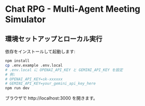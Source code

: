 # Chat RPG - Multi-Agent Meeting Simulator

## 環境セットアップとローカル実行
依存をインストールして起動します:

```bash
npm install
cp .env.example .env.local
# .env.local に OPENAI_API_KEY と GEMINI_API_KEY を設定
# 例:
# OPENAI_API_KEY=sk-xxxxxx
# GEMINI_API_KEY=your_gemini_api_key_here
npm run dev
```

ブラウザで http://localhost:3000 を開きます。
